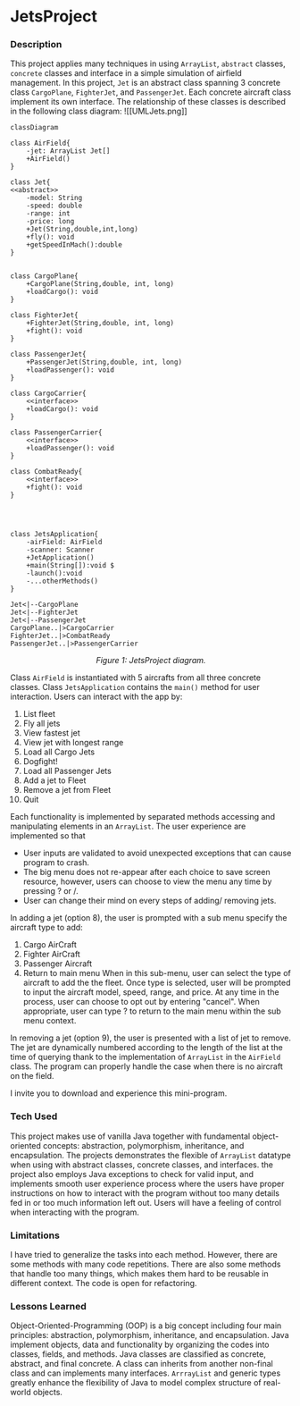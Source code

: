 # JetsProject

### Description
This project applies many techniques in using `ArrayList`, `abstract` classes, `concrete` classes and interface in a simple simulation of airfield management. In this project, `Jet` is an abstract class spanning 3 concrete class `CargoPlane`, `FighterJet`, and `PassengerJet`. Each concrete aircraft class implement its own interface. The relationship of these classes is described in the following class diagram:
![[UMLJets.png]]

```mermaid
classDiagram

class AirField{
	-jet: ArrayList Jet[]
	+AirField()
}

class Jet{
<<abstract>>
	-model: String
	-speed: double
	-range: int
	-price: long
	+Jet(String,double,int,long)
	+fly(): void
	+getSpeedInMach():double
}


class CargoPlane{
	+CargoPlane(String,double, int, long)
	+loadCargo(): void
}

class FighterJet{
	+FighterJet(String,double, int, long)
	+fight(): void
}

class PassengerJet{
	+PassengerJet(String,double, int, long)
	+loadPassenger(): void
}

class CargoCarrier{
	<<interface>>	
	+loadCargo(): void
}

class PassengerCarrier{
	<<interface>>	
	+loadPassenger(): void
}

class CombatReady{
	<<interface>>
	+fight(): void
}




class JetsApplication{
	-airField: AirField
	-scanner: Scanner
	+JetApplication()
	+main(String[]):void $
	-launch():void
	-...otherMethods()
}

Jet<|--CargoPlane
Jet<|--FighterJet
Jet<|--PassengerJet
CargoPlane..|>CargoCarrier
FighterJet..|>CombatReady
PassengerJet..|>PassengerCarrier

```
<div align="center"><em>Figure 1: JetsProject diagram.</em></div>

Class `AirField` is instantiated with 5 aircrafts from all three concrete classes. Class `JetsApplication` contains the `main()` method for user interaction. Users can interact with the app by:
1. List fleet
2. Fly all jets
3. View fastest jet
4. View jet with longest range
5. Load all Cargo Jets
6. Dogfight!
7. Load all Passenger Jets
8. Add a jet to Fleet
9. Remove a jet from Fleet
10. Quit

Each functionality is implemented by separated methods accessing and manipulating elements in an `ArrayList`. The user experience are implemented so that
- User inputs are validated to avoid unexpected exceptions that can cause program to crash.
- The big menu does not re-appear after each choice to save screen resource, however, users can choose to view the menu any time by pressing ? or /.
- User can change their mind on every steps of adding/ removing jets.

In adding a jet (option 8), the user is prompted with a sub menu specify the aircraft type to add:
1. Cargo AirCraft
2. Fighter AirCraft
3. Passenger Aircraft
4. Return to main menu
When in this sub-menu, user can select the type of aircraft to add the the fleet. Once type is selected, user will be prompted to input the aircraft model, speed, range, and price. At any time in the process, user can choose to opt out by entering "cancel". When appropriate, user can type ? to return to the main menu within the sub menu context.

In removing a jet (option 9), the user is presented with a list of jet to remove. The jet are dynamically numbered according to the length of the list at the time of querying thank to the implementation of `ArrayList` in the `AirField` class. The program can properly handle the case when there is no aircraft on the field.

I invite you to download and experience this mini-program.

### Tech Used
This project makes use of vanilla Java together with fundamental object-oriented concepts: abstraction, polymorphism,  inheritance, and encapsulation. The projects demonstrates the flexible of `ArrayList` datatype when using with abstract classes, concrete classes, and interfaces.  the project also employs Java exceptions to check for valid input, and implements smooth user experience process where the users have proper instructions on how to interact with the program without too many details fed in or too much information left out. Users will have a feeling of control when interacting with the program.    

### Limitations
I have tried to generalize the tasks into each method. However, there are some methods with many code repetitions. There are also some methods that handle too many things, which makes them hard to be reusable in different context. The code is open for refactoring.
  
### Lessons Learned
Object-Oriented-Programming (OOP) is a big concept including four main principles: abstraction, polymorphism, inheritance, and encapsulation. Java implement objects, data and functionality by organizing the codes into classes, fields, and methods. Java classes are classified as concrete, abstract, and final concrete. A class can inherits from another non-final class and can implements many interfaces. `ArrrayList` and generic types greatly enhance the flexibility of Java to model complex structure of real-world objects.


